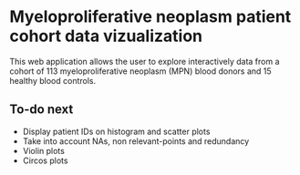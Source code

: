 # Myeloproliferative neoplasm patient cohort data vizualization

This web application allows the user to explore interactively data from a cohort of 113 myeloproliferative neoplasm (MPN) blood donors and 15 healthy blood controls.

## To-do next

* Display patient IDs on histogram and scatter plots
* Take into account NAs, non relevant-points and redundancy
* Violin plots
* Circos plots